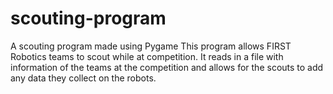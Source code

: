 # scouting-program
A scouting program made using Pygame
This program allows FIRST Robotics teams to scout while at competition. It reads in a file with information of the teams at the competition and allows for the scouts to add any data they collect on the robots.
